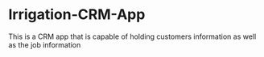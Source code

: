 # Irrigation-CRM-App
This is a CRM app that is capable of holding customers information as well as the job information
